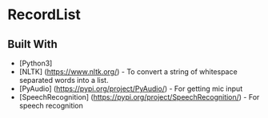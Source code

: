 # RecordList

## Built With
* [Python3]
* [NLTK] (https://www.nltk.org/) - To convert a string of whitespace separated words into a list.
* [PyAudio] (https://pypi.org/project/PyAudio/) - For getting mic input
* [SpeechRecognition] (https://pypi.org/project/SpeechRecognition/) - For speech recognition
